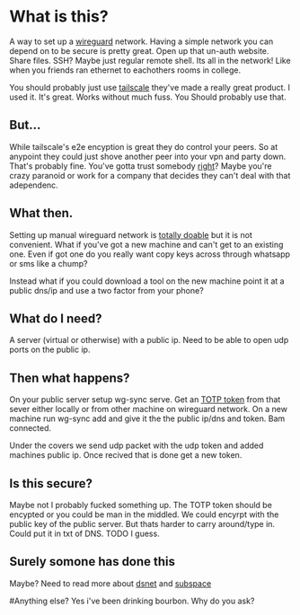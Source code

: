 # What is this?

A way to set up a [wireguard](https://www.wireguard.com/) network. Having a simple network you can depend on to be secure is pretty great. Open up that un-auth website. Share files.
SSH? Maybe just regular remote shell. Its all in the network! Like when you friends ran ethernet to eachothers rooms in college.

You should probably just use [tailscale](https://tailscale.com/) they've made a really great product. 
I used it. It's great. Works without much fuss. You Should probably use that.

## But...
While tailscale's e2e encyption is great they do control your peers. So at anypoint they could just shove another peer into your vpn and party down.
That's probably fine. You've gotta trust somebody [right](https://www.bing.com/ck/a?!&&p=7e3d9888db2fefcaJmltdHM9MTcwMTk5MzYwMCZpZ3VpZD0wNTdhN2Y4Yi01MTc4LTZiOGQtMTk3ZC02YzVlNTBjMjZhOWMmaW5zaWQ9NTE4NA&ptn=3&ver=2&hsh=3&fclid=057a7f8b-5178-6b8d-197d-6c5e50c26a9c&psq=trusting+trust+acm&u=a1aHR0cHM6Ly93d3cuY3MuY211LmVkdS9-cmRyaWxleS80ODcvcGFwZXJzL1Rob21wc29uXzE5ODRfUmVmbGVjdGlvbnNvblRydXN0aW5nVHJ1c3QucGRm&ntb=1)?
Maybe you're crazy paranoid or work for a company that decides they can't deal with that adependenc. 

## What then.
Setting up manual wireguard network is [totally doable](https://www.wireguard.com/quickstart/) but it is not convenient.
What if you've got a new machine and can't get to an existing one. Even if got one do you really want copy keys across through whatsapp or sms like a chump?

Instead what if you could download a tool on the new machine point it at a public dns/ip and use a two factor from your phone?

## What do I need?
A server (virtual or otherwise) with a public ip. Need to be able to open udp ports on the public ip.

## Then what happens? 
On your public server setup wg-sync serve. Get an [TOTP token](https://github.com/sec51/twofactor) from that sever either locally or from other machine on wireguard network.  On a new machine run wg-sync add and give it the the public ip/dns and token. Bam connected.

Under the covers we send udp packet with the udp token and added machines public ip. Once recived that is done get a new token. 

## Is this secure?
Maybe not I probably fucked something up. The TOTP token should be encypted or you could be man in the middled. We could encyrpt with the public key of the public server.
But thats harder to carry around/type in. Could put it in txt of DNS. TODO I guess. 

## Surely somone has done this
Maybe? Need to read more about [dsnet](https://github.com/naggie/dsnet) and [subspace](https://github.com/subspacecommunity/subspace)

#Anything else?
Yes i've been drinking bourbon. Why do you ask? 
